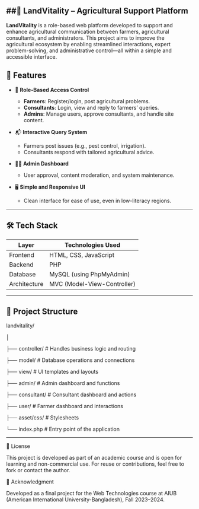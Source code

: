 ##🌿 LandVitality – Agricultural Support Platform 
---

**LandVitality** is a role-based web platform developed to support and enhance agricultural communication between farmers, agricultural consultants, and administrators. This project aims to improve the agricultural ecosystem by enabling streamlined interactions, expert problem-solving, and administrative control—all within a simple and accessible interface.

## 🚀 Features

- 🔐 **Role-Based Access Control**
  - **Farmers**: Register/login, post agricultural problems.
  - **Consultants**: Login, view and reply to farmers’ queries.
  - **Admins**: Manage users, approve consultants, and handle site content.

- 📬 **Interactive Query System**
  - Farmers post issues (e.g., pest control, irrigation).
  - Consultants respond with tailored agricultural advice.

- 🧑‍💼 **Admin Dashboard**
  - User approval, content moderation, and system maintenance.

- 🖥️ **Simple and Responsive UI**
  - Clean interface for ease of use, even in low-literacy regions.

---

## 🛠 Tech Stack

| Layer       | Technologies Used        |
|------------|---------------------------|
| Frontend   | HTML, CSS, JavaScript     |
| Backend    | PHP                       |
| Database   | MySQL (using PhpMyAdmin)  |
| Architecture | MVC (Model-View-Controller) |

---

## 📁 Project Structure

landvitality/

│

├── controller/       # Handles business logic and routing

├── model/            # Database operations and connections

├── view/             # UI templates and layouts

├── admin/            # Admin dashboard and functions

├── consultant/       # Consultant dashboard and actions

├── user/             # Farmer dashboard and interactions

├── asset/css/         # Stylesheets

└── index.php          # Entry point of the application

---

📄 License

This project is developed as part of an academic course and is open for learning and non-commercial use. For reuse or contributions, feel free to fork or contact the author.

🙌 Acknowledgment

Developed as a final project for the Web Technologies course at AIUB (American International University-Bangladesh), Fall 2023–2024.
